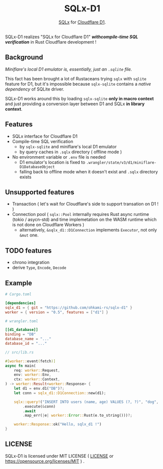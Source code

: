 <div align="center">
    <h1>SQLx-D1</h1>
    <a href="https://github.com/launchbadge/sqlx">SQLx</a> for <a href="https://developers.cloudflare.com/d1">Cloudflare D1</a>.
</div>

<br>

SQLx-D1 realizes "SQLx for Cloudflare D1"  _**withcompile-time SQL verification**_ in Rust Cloudflare development !

## Background

*Miniflare's local D1 emulator is, essentially, just an `.sqlite` file.*

This fact has been brought a lot of Rustaceans trying `sqlx` with `sqlite` feature for D1, but it's impossible because `sqlx-sqlite` contains a *native dependency* of SQLite driver.

SQLx-D1 works around this by loading `sqlx-sqlite` **only in macro context** and just providing a conversion layer between D1 and SQLx **in library context**. 

## Features

- SQLx interface for Cloudflare D1
- Compile-time SQL verification
    - by `sqlx-sqlite` and miniflare's local D1 emulator
    - by query caches in `.sqlx` directory ( offline mode )
- No environment variable or `.env` file is needed
    - D1 emulator's location is fixed to `.wrangler/state/v3/d1/miniflare-D1DatabaseObject`
    - falling back to offline mode when it doesn't exist and `.sqlx` directory exists

## Unsupported features

- Transaction ( let's wait for Cloudflare's side to support transation on D1 ! )
- Connection pool ( `sqlx::Pool` internally requires Rust async runtime (tokio / asycn-std) and time implemetation on the WASM runtime which is not done on Cloudflare Workers )
    - alternatively, `&sqlx_d1::D1Connection` implements `Executor`, not only `&mut` one.

## TODO features

- chrono integration
- derive `Type`, `Encode`, `Decode`

## Example

```toml
# Cargo.toml

[dependencies]
sqlx_d1 = { git = "https://github.com/ohkami-rs/sqlx-d1" }
worker = { version = "0.5", features = ["d1"] }
```
```toml
# wrangler.toml

[[d1_database]]
binding = "DB"
database_name = "..."
database_id = "..."
```
```rust
// src/lib.rs

#[worker::event(fetch)]
async fn main(
    req: worker::Request,
    env: worker::Env,
    ctx: worker::Context,
) -> worker::Result<worker::Response> {
    let d1 = env.d1("DB")?;
    let conn = sqlx_d1::D1Connection::new(d1);

    sqlx::query!("INSERT INTO users (name, age) VALUES (?, ?)", "dog", 42)
        .execute(&conn)
        .await
        .map_err(|e| worker::Error::Rust(e.to_string()))?;

    worker::Response::ok("Hello, sqlx_d1 !")
}
```

## LICENSE

SQLx-D1 is licensed under MIT LICENSE ( [LICENSE](https://github.com/ohkami-rs/sqlx-d1/blob/main/LICENSE) or https://opensource.org/licenses/MIT ) .
